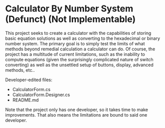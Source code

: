 # Calculator By Number System (Defunct) (Not Implementable)

This project seeks to create a calculator with the capabilities of storing basic equation solutions as well as converting to the hexadecimal or binary number system. The primary goal is to simply test the limits of what methods beyond remedial calculation a calculator can do.
Of course, the project has a multitude of current limitations, such as the inability to compute equations (given the surprisingly complicated nature of switch converting) as well as the unsettled setup of buttons, display, advanced methods, etc..

Developer-edited files:
- CalculatorForm.cs
- CalculatorForm.Designer.cs
- README.md

Note that the project only has one developer, so it takes time to make improvements. That also means the limitations are bound to said one developer.
